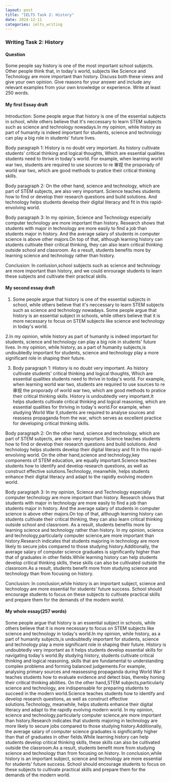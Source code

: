 ```yaml
---
layout: post
title: "IELTS Task 2: History"
date: 2024-12-11
categories: ielts_writing
---
```


### Writing Task 2: History

#### Question
Some people say history is one of the most important school subjects. Other people think that, in today's world, subjects like Science and Technology are more important than history. Discuss both these views and give your own opinion. Give reasons for your answer and include any relevant examples from your own knowledge or experience. Write at least 250 words.

#### My first Essay draft
Introduction: Some people argue that history is one of the essential subjects in school, while others believe that it's neccessary to learn STEM subjects such as science and technology nowadays.In my opinion, while history as part of humanity is indeed important for students, science and technology can play a big role in students' future lives.   

Body paragraph 1: History is no doubt very important. As history cultivate students' critical thinking and logical thoughts, Which are essential qualities students need to thrive in today's world. For example, when learning world war two, students are required to use sources to re 审视 the proporady of world war two, which are good methods to pratice their critical thinking skills. 

Body paragraph 2: On the other hand, science and technology, which are part of STEM subjects, are also very important. Science teaches students how to find or develop their research questions and build solutions. And technology helps students develop their digital literacy and fit in this rapid-envolving world. 

Body paragraph 3: In my opinion, Science and Technology especially computer technology are more important than history. Research shows that students with major in technology are more easily to find a job than students major in history. And the average salary of students in computer science is above other majors.On top of that, although learning history can students cultivate their critical thinking, they can also learn critical thinking outside school and classroom. As a result, students benefits more by learning science and technology rather than history.

Conclusion: In conlusion,school subjects such as science and technology are more important than history, and we could enrourage students to learn these subjects and cultivate their practical skills.

#### My second essay draft
1. Some people argue that history is one of the essential subjects in school, while others believe that it's neccessary to learn STEM subjects such as science and technology nowadays.
   Some people argue that history is an essential subject in schools, while others believe that it is more necessary to focus on STEM subjects like science and technology in today's world.

2.In my opinion, while history as part of humanity is indeed important for students, science and technology can play a big role in students' future lives.
  In my opinion, while history, as a part of humanity subjects,is undoubtedly important for students, science and technology play a more significant role in shaping their future.

3. Body paragraph 1: History is no doubt very important. As history cultivate students' critical thinking and logical thoughts, Which are essential qualities students need to thrive in today's world. For example, when learning world war two, students are required to use sources to re 审视 the proporady of world war two, which are good methods to pratice their critical thinking skills.
   History is undoubtedly very important.It helps students cultivate critical thinking and logical reasoning, which are essential qualities for thriving in today's world.For example, when studying World War II,students are required to analyse sources and reassess propaganda from the war, which serves as excellent practice for developing critical thinking skills.

Body paragraph 2: On the other hand, science and technology, which are part of STEM subjects, are also very important. Science teaches students how to find or develop their research questions and build solutions. And technology helps students develop their digital literacy and fit in this rapid-envolving world. 
  On the other hand,science and technology,key components of STEM education, are equally important.Science teaches students how to identify and develop research questions, as well as construct effective solutions.Technology, meanwhile, helps students enhance their digital literacy and adapt to the rapidly evolving modern world.

Body paragraph 3: In my opinion, Science and Technology especially computer technology are more important than history. Research shows that students with major in technology are more easily to find a job than students major in history. And the average salary of students in computer science is above other majors.On top of that, although learning history can students cultivate their critical thinking, they can also learn critical thinking outside school and classroom. As a result, students benefits more by learning science and technology rather than history.
  In my opinion, science and technology,particularly computer science,are more important than history.Research indicates that students majoring in technology are more likely to secure jobs compared to those studying history.Additionally, the average salary of computer science graduates is significantly higher than that of graduates in other fields.While learning history can help students develop critical thinking skills, these skills can also be cultivated outside the classroom.As a result, students benefit more from studying science and technology than from focusing on history. 

Conclusion: In conclusion,while history is an important subject, science and technology are more essential for students' future success. School should encourage students to focus on these subjects to cultivate practical skills and prepare them for the demands of the modern world.


#### My whole essay(257 words)
Some people argue that history is an essential subject in schools, while others believe that it is more necessary to focus on STEM subjects like science and technology in today's world.In my opinion, while history, as a part of humanity subjects,is undoubtedly important for students, science and technology play a more significant role in shaping their future.
History is undoubtedly very important as it helps students develop essential skills for navigating today's world.By studying history, students cultivate critical thinking and logical reasoning, skills that are fundamental to understanding complex problems and forming balanced judgements.For example, analysing primary sources and reassessing propaganda during World War II teaches students how to evaluate evidence and detect bias, thereby honing their critical thinking abilities.
On the other hand,STEM subjects,particularly science and technology, are indispensable for preparing students to succeed in the modern world.Science teaches students how to identify and develop research questions, as well as construct effective solutions.Technology, meanwhile, helps students enhance their digital literacy and adapt to the rapidly evolving modern world.
In my opinion, science and technology,particularly computer science,are more important than history.Research indicates that students majoring in technology are more likely to secure jobs compared to those studying history.Additionally, the average salary of computer science graduates is significantly higher than that of graduates in other fields.While learning history can help students develop critical thinking skills, these skills can also be cultivated outside the classroom.As a result, students benefit more from studying science and technology than from focusing on history. 
In conclusion,while history is an important subject, science and technology are more essential for students' future success. School should encourage students to focus on these subjects to cultivate practical skills and prepare them for the demands of the modern world.




